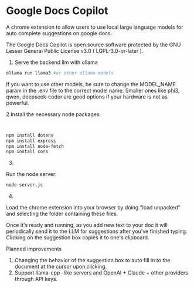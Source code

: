 # Google Docs Copilot
A chrome extension to allow users to use local large language models for auto complete suggestions on google docs.

The Google Docs Copilot is open source software protected by the GNU Lesser General Public License v3.0 ( LGPL-3.0-or-later ).



1. Serve the backend llm with ollama

```bash
ollama run llama3 #or other ollama models
```
If you want to use other models, be sure to change the MODEL_NAME param in the .env file to the correct model name.
Smaller ones like phi3, qwen, deepseek-coder are good options if your hardware is not as powerful.



2.Install the necessary node packages: 
```bash


npm install dotenv
npm install express
npm install node-fetch
npm install cors
```

3.
Run the node server:
```bash
node server.js
```
4.
Load the chrome extension into your browser by doing "load unpacked" and selecting the folder containing these files.

Once it's ready and running, as you add new text to your doc it will periodically send it to the LLM for suggestions after you've finished typing. Clicking on the suggestion box copies it to one's clipboard. 

Planned improvements

1. Changing the behavior of the suggestion box to auto fill in to the document at the cursor upon clicking.
2. Support llama-cpp -like servers and OpenAI + Claude + other providers through API keys.



